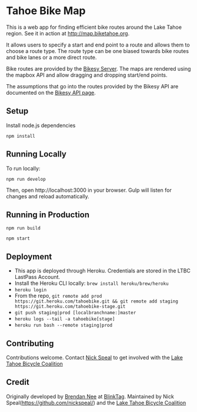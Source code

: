 # Tahoe Bike Map

This is a web app for finding efficient bike routes around the Lake Tahoe region. See it in action at http://map.biketahoe.org.

It allows users to specify a start and end point to a route and allows them to choose a route type. The route type can be one biased towards bike routes and bike lanes or a more direct route.

Bike routes are provided by the [Bikesy Server](https://github.com/brendannee/bikesy-server). The maps are rendered using the mapbox API and allow dragging and dropping start/end points.

The assumptions that go into the routes provided by the Bikesy API are documented on the [Bikesy API page](https://blog.bikesy.com/api/).

## Setup

Install node.js dependencies

    npm install

## Running Locally

To run locally:

    npm run develop

Then, open http://localhost:3000 in your browser. Gulp will listen for changes and reload automatically.

## Running in Production

    npm run build

    npm start

## Deployment

* This app is deployed through Heroku. Credentials are stored in the LTBC LastPass Account.
* Install the Heroku CLI locally: `brew install heroku/brew/heroku`
* `heroku login`
* From the repo, `git remote add prod https://git.heroku.com/tahoebike.git && git remote add staging https://git.heroku.com/tahoebike-stage.git`
* `git push staging|prod [localbranchname:]master`
* `heroku logs --tail -a tahoebike[stage]`
* `heroku run bash --remote staging|prod`

## Contributing

Contributions welcome. Contact [Nick Speal](http://www.speal.ca/contact/) to get involved with the [Lake Tahoe Bicycle Coalition](https://wwww.tahoebike.org)

## Credit

Originally developed by [Brendan Nee](https://github.com/brendannee) at [BlinkTag](https://blinktag.com/). Maintained by Nick Speal(https://github.com/nickspeal/) and the [Lake Tahoe Bicycle Coalition](https://wwww.tahoebike.org)
